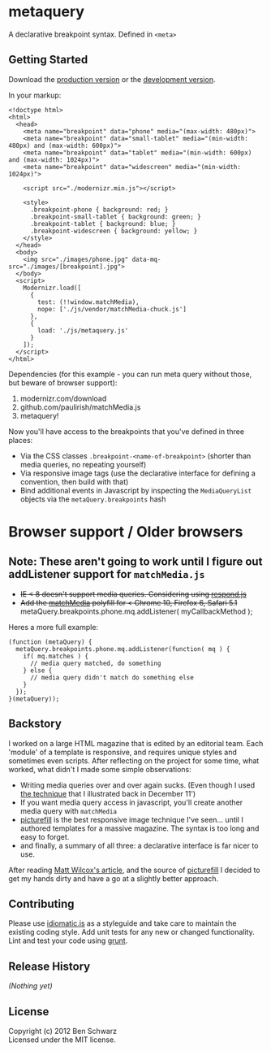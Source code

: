 # metaquery

A declarative breakpoint syntax. Defined in `<meta>`

## Getting Started

Download the [production version][min] or the [development version][max].

[min]: https://raw.github.com/benschwarz/metaquery/master/metaquery.min.js
[max]: https://raw.github.com/benschwarz/metaquery/master/metaquery.js

In your markup:

    <!doctype html>
    <html>
      <head>
        <meta name="breakpoint" data="phone" media="(max-width: 480px)">
        <meta name="breakpoint" data="small-tablet" media="(min-width: 480px) and (max-width: 600px)">
        <meta name="breakpoint" data="tablet" media="(min-width: 600px) and (max-width: 1024px)">
        <meta name="breakpoint" data="widescreen" media="(min-width: 1024px)">
        
        <script src="./modernizr.min.js"></script>
  
        <style>
          .breakpoint-phone { background: red; }
          .breakpoint-small-tablet { background: green; }
          .breakpoint-tablet { background: blue; }
          .breakpoint-widescreen { background: yellow; }
        </style>
      </head>
      <body>
        <img src="./images/phone.jpg" data-mq-src="./images/[breakpoint].jpg">
      </body>
      <script>
        Modernizr.load([
          {
            test: (!!window.matchMedia),
            nope: ['./js/vendor/matchMedia-chuck.js']
          },
          {
            load: './js/metaquery.js'
          }
        ]);
      </script>
    </html>

Dependencies (for this example - you can run meta query without those, but beware of browser support):

 1. modernizr.com/download
 2. github.com/paulirish/matchMedia.js
 3. metaquery!

Now you'll have access to the breakpoints that you've defined in three places:

* Via the CSS classes `.breakpoint-<name-of-breakpoint>` (shorter than media queries, no repeating yourself)
* Via responsive image tags (use the declarative interface for defining a convention, then build with that)
* Bind additional events in Javascript by inspecting the `MediaQueryList` objects via the `metaQuery.breakpoints` hash

# Browser support / Older browsers

## Note: These aren't going to work until I figure out addListener support for `matchMedia.js`

* ~~IE < 8 doesn't support media queries. Considering using [respond.js][respond.js]~~
* ~~Add the [matchMedia][matchMedia.js] polyfill for < Chrome 10, Firefox 6, Safari 5.1~~
    metaQuery.breakpoints.phone.mq.addListener( myCallbackMethod );
    
Heres a more full example: 

    (function (metaQuery) {
      metaQuery.breakpoints.phone.mq.addListener(function( mq ) {
        if( mq.matches ) {
          // media query matched, do something
        } else {
          // media query didn't match do something else
        }
      });
    }(metaQuery));

## Backstory

I worked on a large HTML magazine that is edited by an editorial team. Each 'module' of a template is responsive, and requires unique styles and sometimes even scripts. After reflecting on the project for some time, what worked, what didn't I made some simple observations: 

* Writing media queries over and over again sucks. (Even though I used [the technique][responsive-design-with-sass] that I illustrated back in December 11')
* If you want media query access in javascript, you'll create another media query with `matchMedia`
* [picturefill][picturefill] is the best responsive image technique I've seen… until I authored templates for a massive magazine. The syntax is too long and easy to forget. 
* and finally, a summary of all three: a declarative interface is far nicer to use.

After reading [Matt Wilcox's article], and the source of [picturefill][picturefill] I decided to get my hands dirty and have a go at a slightly better approach. 

## Contributing
Please use [idiomatic.js][idiomatic.js] as a styleguide and take care to maintain the existing coding style. Add unit tests for any new or changed functionality. Lint and test your code using [grunt][grunt].

## Release History
_(Nothing yet)_

## License
Copyright (c) 2012 Ben Schwarz  
Licensed under the MIT license.


[respond.js]: https://github.com/scottjehl/Respond
[matchMedia.js]: https://github.com/paulirish/matchMedia.js
[picturefill]: https://github.com/scottjehl/picturefill
[Matt Wilcox's article]: http://mattwilcox.net/archive/entry/id/1091/
[responsive-design-with-sass]: http://theint.ro/blogs/outro/4686992-responsive-design-with-sass
[idiomatic.js]: https://github.com/rwldrn/idiomatic.js
[grunt]: https://github.com/cowboy/grunt